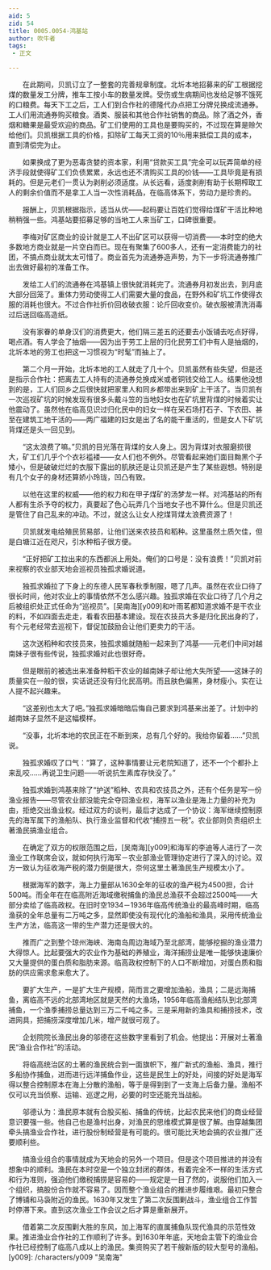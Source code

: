 ```yaml
---
aid: 5
zid: 54
title: 0005.0054-鸿基站
author: 吹牛者
tags: 
 - 正文

---
```




　　在此期间，贝凯订立了一整套的完善规章制度。北圻本地招募来的矿工根据挖煤的数量发工分牌，推车工按小车的数量发牌。受伤或生病期间也发给足够不饿死的口粮费。每天下工之后，工人们到合作社的德隆代办点把工分牌兑换成流通券。工人们用流通券购买粮食。酒类、服装和其他合作社销售的商品。除了酒之外，香烟和糖果是最受欢迎的商品。矿工们使用的工具也是要购买的，不过现在算是赊欠给他们。贝凯根据工具的价格，扣除矿工每天工资的10％用来抵偿工具的成本，直到清偿完为止。

　　如果换成了更为恶毒贪婪的资本家，利用“贷款买工具”完全可以玩弄简单的经济手段就使得矿工们负债累累，永远也还不清购买工具的价钱——工具毕竟是有损耗的。但是元老们一贯认为剥削必须适度。从长远看，适度剥削有助于长期榨取工人的剩余价值而不是拿工人当一次性消耗品，在临高体系下，劳动力是珍贵的。

　　报酬上，贝凯根据指示，适当从优——起码要让百姓们觉得给煤矿干活比种地稍稍强一些。鸿基站要招募足够的当地工人来当矿工，口碑很重要。

　　李梅对矿区商业的设计就是工人不出矿区可以获得一切消费——本时空的绝大多数地方商业就是一片空白而已。现在有聚集了600多人，还有一定消费能力的社团，不搞点商业就太太可惜了。商业首先为流通券造声势，为下一步将流通券推广出去做好最初的准备工作。

　　发给工人们的流通券在鸿基镇上很快就消耗完了。流通券月初发出去，到月底大部分回笼了。重体力劳动使得工人们需要大量的食品，在野外和矿坑工作使得衣服的消耗也很大。不过合作社折价回收破衣服：论斤回收变价。破衣服被清洗消毒过后送回临高造纸。

　　没有家眷的单身汉们的消费更大，他们隔三差五的还要去小饭铺去吃点好得，喝点酒。有人学会了抽烟——因为出于劳工上层的归化民劳工们中有人是抽烟的，北圻本地的劳工也把这一习惯视为“时髦”而抽上了。

　　第二个月一开始，北圻本地的工人就走了几十个。贝凯虽然有些失望，但是还是指示合作社：把离去工人持有的流通券兑换成米或者铜钱交给工人。结果他没想到的是，工人们回乡之后很快就把家里人和同乡都带出来到矿上干活了。当贝凯有一次巡视矿坑的时候发现有很多头戴斗笠的当地妇女也在矿坑里背煤的时候着实让他震动了。虽然他在临高见识过归化民中的妇女一样在采石场打石子、下农田、甚至在建筑工地干活的——两广福建的妇女是出了名的能干重活的，但是女人下矿坑背煤还是头一回见到。

　　“这太浪费了嘛。”贝凯的目光落在背煤的女人身上。因为背煤对衣服磨损很大，矿工们几乎个个衣衫褴褛——女人们也不例外。尽管看起来她们面目黝黑个子矮小，但是破破烂烂的衣服下露出的肌肤还是让贝凯还是产生了某些遐想。特别是有几个女子的身材还算娇小玲珑，凹凸有致。

　　以他在这里的权威——他的权力和在甲子煤矿的汤梦龙一样。对鸿基站的所有人都有生杀予夺的权力，真要起了色心玩弄几个当地女子也不算什么。但是贝凯还是管住了自己乱来的冲动。不过，就这么让女人挖煤背煤太浪费资源了！

　　贝凯就发电给殖民贸易部，让他们送来农技员和稻种。这里虽然土质欠佳，但是白塘江近在咫尺，引水种稻子很方便。

　　“正好把矿工拉出来的东西都派上用处。俺们的口号是：没有浪费！”贝凯对前来视察的农业部天地会巡视员独孤求婚说道。

　　独孤求婚拉了下身上的东德人民军春秋季制服，嗯了几声。虽然在农业口待了很长时间，他对农业上的事情依然不怎么感兴趣。独孤求婚在农业口待了几个月之后被组织处正式任命为“巡视员”。[吴南海][y009]和叶雨茗都知道求婚不是干农业的料，不如四面去走走，看看农田基本建设。现在农技员大多是归化民出身的了，有个元老经常去巡视下，督促加鼓励会让他们更卖力的干活。

　　这次送稻种和农技员来，独孤求婚就随船一起来到了鸿基——元老们中间对越南妹子很有些传说，独孤求婚对此也很好奇。

　　但是眼前的被选出来准备种稻干农业的越南妹子却让他大失所望——这妹子的质量实在一般的很，实话说还没有归化民高明。而且肤色偏黑，身材瘦小。实在让人提不起兴趣来。

　　“这差别也太大了吧。”独孤求婚暗暗后悔自己要求到鸿基来出差了。计划中的越南妹子显然不是这幅模样。

　　“没事，北圻本地的农民正在不断到来，总有几个好的。我给你留着……”贝凯说。

　　独孤求婚叹了口气：“算了，这种事情要让元老院知道了，还不一个个都扑上来乱咬……再说卫生问题——听说抗生素库存快没了。”

　　独孤求婚到鸿基来除了“护送”稻种、农具和农技员之外，还有个任务是写一份渔业报告——尽管农业部没能完全夺回渔业权，海军以渔业是海上力量的补充为由，拒绝交出渔业权。经过双方的谈判，最后才达成了一个协议：海军继续控制原先的海军属下的渔船队、执行渔业监督和代收“捕捞五一税”。农业部则负责组织土著渔民搞渔业组合。

　　在确定了双方的权限范围之后，[吴南海][y009]和海军的李迪等人进行了一次渔业工作联席会议，就如何执行海军－农业部渔业管理协定进行了深入的讨论。双方一致认为征收海产税的潜力倒是很大，奈何这里土著渔民生产规模太小了。

　　根据海军的数字，海上力量部从1630全年的征收的渔产税为4500担，合计500吨。而全年在在临高附近海域缴税捕鱼的渔民总渔获不会超过2500吨——大部分卖给了临高政权。在旧时空1934－1936年临高传统渔业的最高峰时期，临高渔获的全年总量有二万吨之多，显然即使没有现代化的渔船和渔具，采用传统渔业生产方法，临高这一带的生产潜力还是很大的。

　　推而广之到整个琼州海峡、海南岛周边海域乃至北部湾，能够挖掘的渔业潜力大得惊人。比起要强大的农业作为基础的养殖业，海洋捕捞业是唯一能够快速廉价又大量提供的蛋白质和脂肪来源。临高政权控制下的人口不断增加，对蛋白质和脂肪的供应需求愈来愈大了。

　　要扩大生产，一是扩大生产规模，简而言之要增加渔船，渔具；二是远海捕鱼，离临高不远的北部湾地区就是天然的大渔场，1956年临高渔船结队到北部湾捕鱼，一个渔季捕捞总量达到三万二千吨之多。三是采用新的渔具和捕捞技术，改进网具，把捕捞深度增加几米，增产就很可观了。

　　企划院院长渔民出身的邬德在这些数字里看到了机会。他提出：开展对土著渔民“渔业合作社”的活动。

　　将临高统治区的土著的渔民统合到一面旗帜下，推广新式的渔船、渔具，推行多船协作捕鱼，进而进行远洋捕鱼作业，这些是民生上的好处，间接的好处是海军得以整合控制原本在海上分散的渔船，等于是得到到了一支海上后备力量。渔船不仅可以充当侦察、运输、巡逻之用，必要的时空还能充当战船。

　　邬德认为：渔民原本就有合股买船、捕鱼的传统，比起农民来他们的商业经营意识要强一些。他自己也是渔村出身，对渔民的思维模式算是很了解。由穿越集团牵头搞渔业合作社，进行股份制经营是有可能的。很可能比天地会搞的农业推广还要顺利些。

　　搞渔业组合的事情就成为天地会的另外一个项目。但是这个项目推进的并没有想象中的顺利。渔民在本时空是一个独立封闭的群体，有着完全不一样的生活方式和行为准则，强迫他们缴税捕捞是容易的——规定是一目了然的，说服他们加入一个组织，搞股份合作就不容易了。因而整个渔业组合的推进步履维艰。最初只整合了博铺和马袅附近的渔民。1630年又发生了第二次反围剿战斗，渔业组合工作暂时停滞下来。直到这次渔业工作会议之后才算是重新展开。

　　借着第二次反围剿大胜的东风，加上海军的直属捕鱼队现代渔具的示范性效果。推进渔业合作社的工作顺利了许多。到1630年年底，天地会主管下的渔业合作社已经控制了临高八成以上的渔民。集资购买了若干艘新版的较大型号的渔船。
[y009]: /characters/y009 "吴南海"


